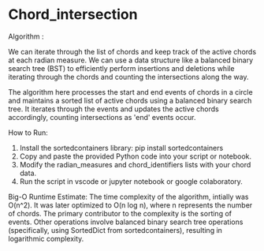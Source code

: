 # Chord_intersection

Algorithm :

  We can iterate through the list of chords and keep track of the active chords at each radian measure. We can use a data structure like a balanced binary search tree (BST) to efficiently perform insertions and deletions while  iterating through the chords and  counting the intersections along the way.

  The algorithm here processes the start and end events of chords in a circle and maintains a sorted list of active chords using a balanced binary search tree. It iterates through the events and updates the active chords accordingly, counting intersections as 'end' events occur.
  
How to Run:
  1. Install the sortedcontainers library: 
    pip install sortedcontainers
  2. Copy and paste the provided Python code into your script or notebook.
  3. Modify the radian_measures and chord_identifiers lists with your chord data.
  4. Run the script in vscode or jupyter notebook or google colaboratory.


Big-O Runtime Estimate:
  The time complexity of the algorithm, intially was O(n^2). It was later optimized to O(n log n), where n represents the number of chords. The primary contributor to the complexity is the sorting of events. Other operations involve balanced binary search tree operations (specifically, using SortedDict from sortedcontainers), resulting in logarithmic complexity.
